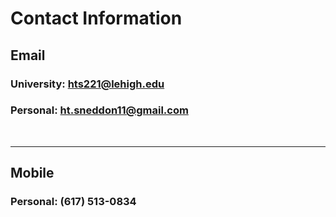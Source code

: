 # Contact Information
  ## Email
  
  ### University: hts221@lehigh.edu
  ### Personal: ht.sneddon11@gmail.com
  <br>
  
  ---

  ## Mobile
  ### Personal: (617) 513-0834
